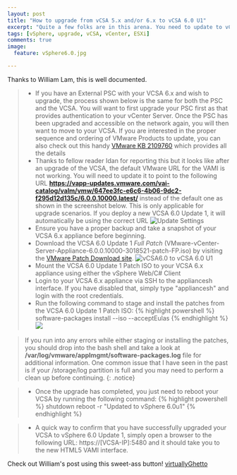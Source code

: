 ```yaml
---
layout: post
title: "How to upgrade from vCSA 5.x and/or 6.x to vCSA 6.0 U1"
excerpt: "Quite a few folks are in this arena. You need to update to vCSA 6.0 U1 and here's how to do just that."
tags: [vSphere, upgrade, vCSA, vCenter, ESXi]
comments: true
image:
  feature: vSphere6.0.jpg

---
```


Thanks to William Lam, this is well documented.

> - If you have an External PSC with your VCSA 6.x and wish to upgrade, the process shown below is the same for both the PSC and the VCSA. You will want to first upgrade your PSC first as that provides authentication to your vCenter Server. Once the PSC has been upgraded and accessible on the network again, you will then want to move to your VCSA. If you are interested in the proper sequence and ordering of VMware Products to update, you can also check out this handy [VMware KB 2109760](http://kb.vmware.com/kb/2109760) which provides all the details
> - Thanks to fellow reader Idan for reporting this but it looks like after an upgrade of the VCSA, the default VMware URL for the VAMI is not working. You will need to update it to point to the following URL **https://vapp-updates.vmware.com/vai-catalog/valm/vmw/647ee3fc-e6c6-4b06-9dc2-f295d12d135c/6.0.0.10000.latest/** instead of the default one as shown in the screenshot below. This is only applicable for upgrade scenarios. If you deploy a new VCSA 6.0 Update 1, it will automatically be using the correct URL
> ![Update Settings](http://www.virtuallyghetto.com/wp-content/uploads/2015/09/incorrect-vami-repo-url.png)
> - Ensure you have a proper backup and take a snapshot of your VCSA 6.x appliance before beginning.
> - Download the VCSA 6.0 Update 1 _Full Patch_ (VMware-vCenter-Server-Appliance-6.0.0.10000-3018521-patch-FP.iso) by visiting the [VMware Patch Download site](https://my.vmware.com/group/vmware/patch).
> ![vCSA6.0 to vCSA 6.0 U1](http://www.virtuallyghetto.com/wp-content/uploads/2015/09/upgrade-from-vcsa-6.0-to-vcsa-6.0-update-1-0.png)
> - Mount the VCSA 6.0 Update 1 Patch ISO to your VCSA 6.x appliance using either the vSphere Web/C# Client
> - Login to your VCSA 6.x appliance via SSH to the appliancesh interface. If you have disabled that, simply type "appliancesh" and login with the root credentials.
> - Run the following command to stage and install the patches from the VCSA 6.0 Update 1 Patch ISO:
> {% highlight powershell %}
software-packages install --iso --acceptEulas
{% endhighlight %}
> ![](http://www.virtuallyghetto.com/wp-content/uploads/2015/09/upgrade-from-vcsa-6.0-to-vcsa-6.0-update-1-1.png)

> If you run into any errors while either staging or installing the patches, you should drop into the bash shell and take a look at **/var/log/vmware/applmgmt/software-packages.log** file for additional information. One common issue that I have seen in the past is if your /storage/log partition is full and you may need to perform a clean up before continuing.
{: .notice}

> - Once the upgrade has completed, you just need to reboot your VCSA by running the following command:
{% highlight powershell %}
shutdown reboot -r "Updated to vSphere 6.0u1"
{% endhighlight %}

> - A quick way to confirm that you have successfully upgraded your VCSA to vSphere 6.0 Update 1, simply open a browser to the following URL: https://[VCSA-IP]:5480 and it should take you to the new HTML5 VAMI interface.


Check out William's post using this sweet-ass button! <a href="http://www.virtuallyghetto.com/2015/09/how-to-upgrade-from-vcsa-5-x-6-x-to-vcsa-6-0-update-1.html" class="btn btn-success">virtuallyGhetto</a>
